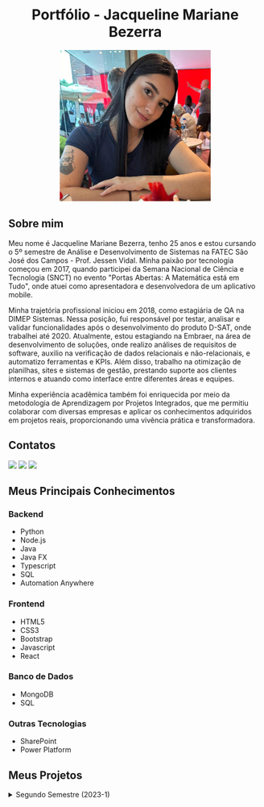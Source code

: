 <h1 align="center">Portfólio - Jacqueline Mariane Bezerra </h1>

<div align="center">


<img src="WhatsApp Image 2024-09-16 at 13.36.24.jpeg" alt="Foto de Jacqueline" width="300" height="300">
</div>

## Sobre mim
Meu nome é Jacqueline Mariane Bezerra, tenho 25 anos e estou cursando o 5º semestre de Análise e Desenvolvimento de Sistemas na FATEC São José dos Campos - Prof. Jessen Vidal. Minha paixão por tecnologia começou em 2017, quando participei da Semana Nacional de Ciência e Tecnologia (SNCT) no evento "Portas Abertas: A Matemática está em Tudo", onde atuei como apresentadora e desenvolvedora de um aplicativo mobile.

Minha trajetória profissional iniciou em 2018, como estagiária de QA na DIMEP Sistemas. Nessa posição, fui responsável por testar, analisar e validar funcionalidades após o desenvolvimento do produto D-SAT, onde trabalhei até 2020. Atualmente, estou estagiando na Embraer, na área de desenvolvimento de soluções, onde realizo análises de requisitos de software, auxilio na verificação de dados relacionais e não-relacionais, e automatizo ferramentas e KPIs. Além disso, trabalho na otimização de planilhas, sites e sistemas de gestão, prestando suporte aos clientes internos e atuando como interface entre diferentes áreas e equipes.

Minha experiência acadêmica também foi enriquecida por meio da metodologia de Aprendizagem por Projetos Integrados, que me permitiu colaborar com diversas empresas e aplicar os conhecimentos adquiridos em projetos reais, proporcionando uma vivência prática e transformadora.



## Contatos


[<img src = "https://img.shields.io/badge/Gmail-D14836?style=for-the-badge&logo=gmail&logoColor=white" />](mailto:jacqueline.mrnb@gmail.com)
[<img src = "https://img.shields.io/badge/github-black.svg?&style=for-the-badge&logo=github&logoColor=white" />](https://github.com/jxqlnm)
[<img src= "https://img.shields.io/badge/linkedin-%230077B5.svg?&style=for-the-badge&logo=linkedin&logoColor=white" />](https://www.linkedin.com/in/jacquelinebezerra/)

## Meus Principais Conhecimentos

### Backend
- Python
- Node.js
- Java
- Java FX
- Typescript
- SQL
- Automation Anywhere

### Frontend
- HTML5
- CSS3
- Bootstrap
- Javascript
- React

### Banco de Dados
- MongoDB
- SQL

### Outras Tecnologias
- SharePoint
- Power Platform

 
 
 ## Meus Projetos

<details>
  
  <summary>Segundo Semestre (2023-1)</summary>

  # API ADS 2º Semestre 
# Software Rendimento Escolar - VAPT

<p align="center">
      <img src="logo-BuzzTech.png" alt="logo da Buzz Tech" width="200">
      <h2 align="center"> Buzz Tech</h2>
      Programa Desktop em Java que automatize o controle de atividades avaliativas para professores de uma escola estadual.
  
   Cliente: FATEC São José dos Campos.

  [GitHub do Projeto](https://github.com/BuzzTech-API/API_ADS_2SEMESTRE_2023.1) 
  
  **Tecnologias utilizadas:**
  
  * MySQL
  * Java
  * JavaFX
  * JavaFX Scene Builder

 **Contribuições pessoais:**
  
  Neste projeto, atuei como desenvolvedora e fui responsável por implementar O CRUD (Create, Read, Update, Delete) das entidades do projeto como "Aluno", usando um banco de dados simples (MySQL) e também atuaei na configurações de algumas telas utilizando JavaFX. 
  
  
  **Hard Skills:**
  
  Durante o desenvolvimento desse projeto, exercitei as seguintes hard skills:
  
  * MySQL
  * Java
  * JavaFX
  * JavaFX Scene Builder

**Soft Skills:**

Durante este projeto, desenvolvi importantes soft skills, como <ins>adaptabilidade</ins>, <ins>resiliência</ins> e <ins>trabalho em equipe</ins>. Como foi meu primeiro projeto de API, me integrei a uma equipe já entrosada e com um ritmo estabelecido, o que exigiu flexibilidade para acompanhar o grupo e colaborar de forma eficaz. Essa experiência também fortaleceu minha <ins>comunicação</ins>, permitindo uma troca mais fluida de ideias e alinhamento constante com a equipe.



